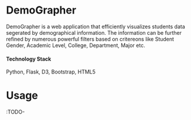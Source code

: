 # DemoGrapher
DemoGrapher is a web application that efficiently visualizes students data segerated by demographical information. The information can be further refined by numerous powerful filters based on critereons like Student Gender, Academic Level, College, Department, Major etc.

#### Technology Stack
Python, Flask, D3, Bootstrap, HTML5

# Usage
:TODO-
